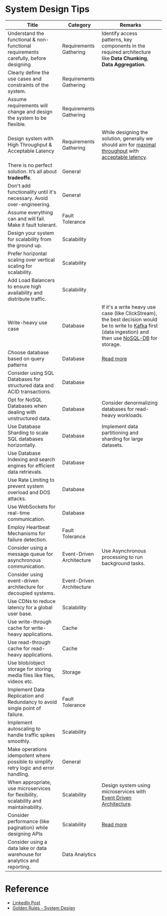 # System Design Tips

| Title                                                                                 | Category                  | Remarks                                                                                                                                                                                                                   |
|---------------------------------------------------------------------------------------|---------------------------|---------------------------------------------------------------------------------------------------------------------------------------------------------------------------------------------------------------------------|
| Understand the functional & non-functional requirements carefully, before designing   | Requirements Gathering    | Identify access patterns, key components in the required architecture like **Data Chunking**, **Data Aggregation**.                                                                                                       |
| Clearly define the use cases and constraints of the system.                           | Requirements Gathering    |                                                                                                                                                                                                                           |
| Assume requirements will change and design the system to be flexible.                 | Requirements Gathering    |                                                                                                                                                                                                                           |
| Design system with High Throughput & Acceptable Latency                               | Requirements Gathering    | While designing the solution, generally we should aim for [maximal throughput](4_Scalability/Throughput.md) with [acceptable latency](4_Scalability/Latency.md).                                                          |
| There is no perfect solution. It’s all about **tradeoffs**.                           | General                   |                                                                                                                                                                                                                           |
| Don't add functionality until it's necessary. Avoid over-engineering.                 | General                   |                                                                                                                                                                                                                           |
| Assume everything can and will fail. Make it fault tolerant.                          | Fault Tolerance           |                                                                                                                                                                                                                           |
| Design your system for scalability from the ground up.                                | Scalability               |                                                                                                                                                                                                                           |
| Prefer horizontal scaling over vertical scaling for scalability.                      | Scalability               |                                                                                                                                                                                                                           |
| Add Load Balancers to ensure high availability and distribute traffic.                | Scalability               |                                                                                                                                                                                                                           |
| Write-heavy use case                                                                  | Database                  | If it's a write heavy use case (like ClickStream), the best decision would be to write to [Kafka](2_MessageBrokersEDA/Kafka/Readme.md) first (data ingestion) and then use [NoSQL-DB](1_Databases/Readme.md) for storage. |
| Choose database based on query patterns                                               | Database                  | [Read more](1_Databases/Readme.md)                                                                                                                                                                                        |
| Consider using SQL Databases for structured data and ACID transactions.               | Database                  |                                                                                                                                                                                                                           |
| Opt for NoSQL Databases when dealing with unstructured data.                          | Database                  | Consider denormalizing databases for read-heavy workloads.                                                                                                                                                                |
| Use Database Sharding to scale SQL databases horizontally.                            | Database                  | Implement data partitioning and sharding for large datasets.                                                                                                                                                              |
| Use Database Indexing and search engines for efficient data retrievals.               | Database                  |                                                                                                                                                                                                                           |
| Use Rate Limiting to prevent system overload and DOS attacks.                         | Database                  |                                                                                                                                                                                                                           |
| Use WebSockets for real-time communication.                                           | Database                  |                                                                                                                                                                                                                           |
| Employ Heartbeat Mechanisms for failure detection.                                    | Fault Tolerance           |                                                                                                                                                                                                                           |
| Consider using a message queue for asynchronous communication.                        | Event-Driven Architecture | Use Asynchronous processing to run background tasks.                                                                                                                                                                      |
| Consider using event-driven architecture for decoupled systems.                       | Event-Driven Architecture |                                                                                                                                                                                                                           |
| Use CDNs to reduce latency for a global user base.                                    | Scalability               |                                                                                                                                                                                                                           |
| Use write-through cache for write-heavy applications.                                 | Cache                     |                                                                                                                                                                                                                           |
| Use read-through cache for read-heavy applications.                                   | Cache                     |                                                                                                                                                                                                                           |
| Use blob/object storage for storing media files like files, videos etc.               | Storage                   |                                                                                                                                                                                                                           |
| Implement Data Replication and Redundancy to avoid single point of failure.           | Fault Tolerance           |                                                                                                                                                                                                                           |
| Implement autoscaling to handle traffic spikes smoothly.                              | Scalability               |                                                                                                                                                                                                                           |
| Make operations idempotent where possible to simplify retry logic and error handling. | General                   |                                                                                                                                                                                                                           |
| When appropriate, use microservices for flexibility, scalability and maintainability. | Scalability               | Design system using microservices with [Event Driven Architecture](2_MessageBrokersEDA/EventDrivenArchitecture/Readme.md).                                                                                                |
| Consider performance (like pagination) while designing APIs                           | Scalability               | [Read more](4_Scalability/Readme.md)                                                                                                                                                                           |
| Consider using a data lake or data warehouse for analytics and reporting.             | Data Analytics            |                                                                                                                                                                                                                           |

# Reference
- [LinkedIn Post](https://www.linkedin.com/feed/update/urn:li:activity:7173546625691234305?updateEntityUrn=urn%3Ali%3Afs_updateV2%3A%28urn%3Ali%3Aactivity%3A7173546625691234305%2CFEED_DETAIL%2CEMPTY%2CDEFAULT%2Cfalse%29)
- [Golden Rules - System Design](https://leetcode.com/discuss/post/3616948/golden-rules-to-answer-in-a-system-desig-i41b/)